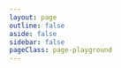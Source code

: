 ```yaml
---
layout: page
outline: false
aside: false
sidebar: false
pageClass: page-playground
---
```


<Playground />

